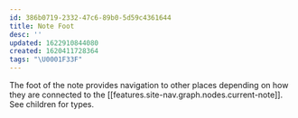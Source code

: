 ```yaml
---
id: 386b0719-2332-47c6-89b0-5d59c4361644
title: Note Foot
desc: ''
updated: 1622910844080
created: 1620411728364
tags: "\U0001F33F"
---
```


The foot of the note provides navigation to other places depending on how they are connected to the [[features.site-nav.graph.nodes.current-note]]. See children for types.

